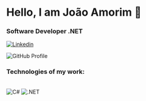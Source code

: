 
# Hello, I am João Amorim 👊
### Software Developer .NET

[![Linkedin](https://img.shields.io/badge/LinkedIn-0077B5?style=for-the-badge&logo=linkedin&logoColor=white)](https://www.linkedin.com/in/joaovamorim/)

![GitHub Profile](https://gh-readme-profile.vercel.app/api?username=joaovamorim&theme=dark)

### Technologies of my work:
<div style="display: inline_block"><br/>
    <img align="center" alt="C#" src="https://img.shields.io/badge/CSharp-993399?style=for-the-badge&logo=csharp&logoColor=white">
    <img align="center" alt=".NET" src="https://img.shields.io/badge/.NET-993399?style=for-the-badge&logo=dotnet&logoColor=white">
</div>
